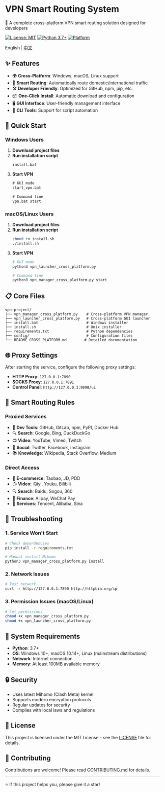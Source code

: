 # VPN Smart Routing System

🚀 A complete cross-platform VPN smart routing solution designed for developers

[![License: MIT](https://img.shields.io/badge/License-MIT-yellow.svg)](https://opensource.org/licenses/MIT)
[![Python 3.7+](https://img.shields.io/badge/python-3.7+-blue.svg)](https://www.python.org/downloads/)
[![Platform](https://img.shields.io/badge/platform-Windows%20%7C%20macOS%20%7C%20Linux-lightgrey)](https://github.com/your-username/vpn-smart-routing)

English | [中文](README.md)

## ✨ Features

- 🌍 **Cross-Platform**: Windows, macOS, Linux support
- 🎯 **Smart Routing**: Automatically route domestic/international traffic
- 🛠️ **Developer Friendly**: Optimized for GitHub, npm, pip, etc.
- 📦 **One-Click Install**: Automatic download and configuration
- 🖥️ **GUI Interface**: User-friendly management interface
- 🔧 **CLI Tools**: Support for script automation

## 🚀 Quick Start

### Windows Users

1. **Download project files**
2. **Run installation script**
   ```cmd
   install.bat
   ```
3. **Start VPN**
   ```cmd
   # GUI mode
   start_vpn.bat
   
   # Command line
   vpn.bat start
   ```

### macOS/Linux Users

1. **Download project files**
2. **Run installation script**
   ```bash
   chmod +x install.sh
   ./install.sh
   ```
3. **Start VPN**
   ```bash
   # GUI mode
   python3 vpn_launcher_cross_platform.py
   
   # Command line
   python3 vpn_manager_cross_platform.py start
   ```

## 📋 Core Files

```
vpn-project/
├── vpn_manager_cross_platform.py    # Cross-platform VPN manager
├── vpn_launcher_cross_platform.py   # Cross-platform GUI launcher
├── install.bat                      # Windows installer
├── install.sh                       # Unix installer
├── requirements.txt                 # Python dependencies
├── config/                          # Configuration files
└── README_CROSS_PLATFORM.md        # Detailed documentation
```

## 🌐 Proxy Settings

After starting the service, configure the following proxy settings:

- **HTTP Proxy**: `127.0.0.1:7890`
- **SOCKS Proxy**: `127.0.0.1:7891`
- **Control Panel**: `http://127.0.0.1:9090/ui`

## 🎯 Smart Routing Rules

### Proxied Services
- 🔧 **Dev Tools**: GitHub, GitLab, npm, PyPI, Docker Hub
- 🔍 **Search**: Google, Bing, DuckDuckGo
- 📺 **Video**: YouTube, Vimeo, Twitch
- 💬 **Social**: Twitter, Facebook, Instagram
- 📚 **Knowledge**: Wikipedia, Stack Overflow, Medium

### Direct Access
- 🏪 **E-commerce**: Taobao, JD, PDD
- 📺 **Video**: iQiyi, Youku, Bilibili
- 🔍 **Search**: Baidu, Sogou, 360
- 🏦 **Finance**: Alipay, WeChat Pay
- 📱 **Services**: Tencent, Alibaba, Sina

## 🔧 Troubleshooting

### 1. Service Won't Start

```bash
# Check dependencies
pip install -r requirements.txt

# Manual install Mihomo
python3 vpn_manager_cross_platform.py install
```

### 2. Network Issues

```bash
# Test network
curl -x http://127.0.0.1:7890 http://httpbin.org/ip
```

### 3. Permission Issues (macOS/Linux)

```bash
# Set permissions
chmod +x vpn_manager_cross_platform.py
chmod +x vpn_launcher_cross_platform.py
```

## 📱 System Requirements

- **Python**: 3.7+
- **OS**: Windows 10+, macOS 10.14+, Linux (mainstream distributions)
- **Network**: Internet connection
- **Memory**: At least 100MB available memory

## 🔒 Security

- Uses latest Mihomo (Clash Meta) kernel
- Supports modern encryption protocols
- Regular updates for security
- Complies with local laws and regulations

## 📄 License

This project is licensed under the MIT License - see the [LICENSE](LICENSE) file for details.

## 🤝 Contributing

Contributions are welcome! Please read [CONTRIBUTING.md](CONTRIBUTING.md) for details.

---

⭐ If this project helps you, please give it a star!